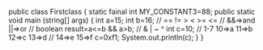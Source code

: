 public class Firstclass {
static fainal int MY_CONSTANT3=88;
public static void main (string[] args) {
int a=15;
int b=16;
// == != > < >= <=
// &&=>and ||=>or
 // boolean result=a<=b && a>b;
 // & | ~ ^ 
 int c=10;
 // 1-7 10=>a 11=>b 12=>c 13=>d
 // 14=>e 15=>f
 c=0xf1;
System.out.println(c);
}
}
